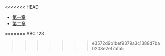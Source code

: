 <<<<<<< HEAD
* [第一章](123/第一节)
* [第二章]()

=======
ABC
123
>>>>>>> e3572d9b1bef9379a3c1388d7ba0208e2ef7afa5
